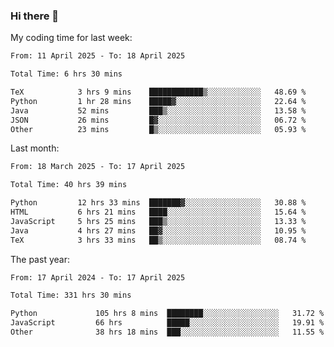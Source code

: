 ### Hi there 👋

My coding time for last week:

<!--START_SECTION:week-->

```txt
From: 11 April 2025 - To: 18 April 2025

Total Time: 6 hrs 30 mins

TeX            3 hrs 9 mins    ████████████▒░░░░░░░░░░░░   48.69 %
Python         1 hr 28 mins    █████▓░░░░░░░░░░░░░░░░░░░   22.64 %
Java           52 mins         ███▒░░░░░░░░░░░░░░░░░░░░░   13.58 %
JSON           26 mins         █▓░░░░░░░░░░░░░░░░░░░░░░░   06.72 %
Other          23 mins         █▒░░░░░░░░░░░░░░░░░░░░░░░   05.93 %
```

<!--END_SECTION:week-->

Last month:

<!--START_SECTION:month-->

```txt
From: 18 March 2025 - To: 17 April 2025

Total Time: 40 hrs 39 mins

Python         12 hrs 33 mins  ███████▓░░░░░░░░░░░░░░░░░   30.88 %
HTML           6 hrs 21 mins   ████░░░░░░░░░░░░░░░░░░░░░   15.64 %
JavaScript     5 hrs 25 mins   ███▒░░░░░░░░░░░░░░░░░░░░░   13.33 %
Java           4 hrs 27 mins   ██▓░░░░░░░░░░░░░░░░░░░░░░   10.95 %
TeX            3 hrs 33 mins   ██▒░░░░░░░░░░░░░░░░░░░░░░   08.74 %
```

<!--END_SECTION:month-->

The past year:

<!--START_SECTION:year-->

```txt
From: 17 April 2024 - To: 17 April 2025

Total Time: 331 hrs 30 mins

Python             105 hrs 8 mins  ████████░░░░░░░░░░░░░░░░░   31.72 %
JavaScript         66 hrs          █████░░░░░░░░░░░░░░░░░░░░   19.91 %
Other              38 hrs 18 mins  ███░░░░░░░░░░░░░░░░░░░░░░   11.55 %
```

<!--END_SECTION:year-->
